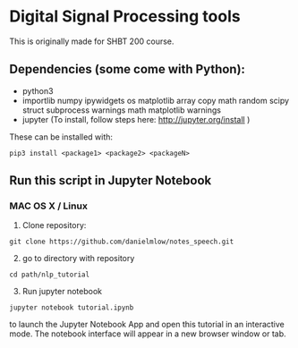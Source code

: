 # Digital Signal Processing tools
This is originally made for SHBT 200 course.


## Dependencies (some come with Python):
- python3
- importlib numpy ipywidgets os matplotlib array copy math random scipy struct subprocess warnings math matplotlib warnings
- jupyter (To install, follow steps here: http://jupyter.org/install )

These can be installed with:

``
pip3 install <package1> <package2> <packageN>
``
## Run this script in Jupyter Notebook
### MAC OS X / Linux
1. Clone repository:
``` 
git clone https://github.com/danielmlow/notes_speech.git
```

2. go to directory with repository
```
cd path/nlp_tutorial
```

3. Run jupyter notebook
```
jupyter notebook tutorial.ipynb
```
to launch the Jupyter Notebook App and open this tutorial in an interactive mode. The notebook interface will appear in a new browser window or tab.


